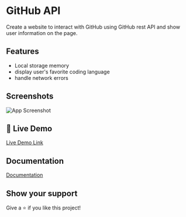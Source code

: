 
# GitHub API

Create a website to interact with GitHub using GitHub rest API and show user information on the page.



## Features

- Local storage memory
- display user's favorite coding language
- handle network errors


## Screenshots

![App 
Screenshot](https://github.com/sevdaimany/github-api/blob/master/img/screenshot.png)

## 🔗 Live Demo
[Live Demo Link](https://sevdaimany.github.io/Github-API/)

## Documentation

[Documentation](https://github.com/sevdaimany/github-api/blob/master/midterm.pdf)
## Show your support

Give a ⭐️ if you like this project!

